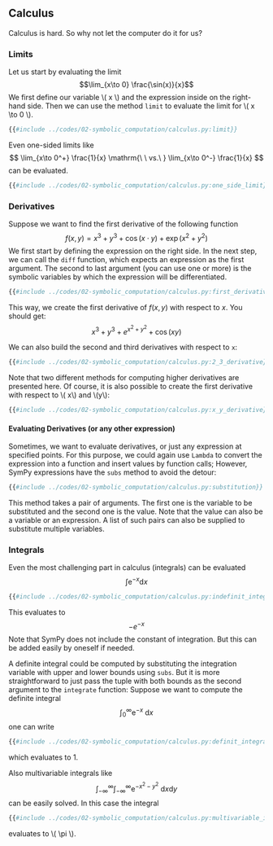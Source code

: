 ## Calculus

Calculus is hard. So why not let the computer do it for us? 

### Limits
Let us start by 
evaluating the limit
$$\lim_{x\to 0} \frac{\sin(x)}{x}$$
We first define our variable \\( x \\) and the expression inside on the 
right-hand side. Then we can use the method `limit` to evaluate the
limit for \\( x \to 0 \\). 
```python
{{#include ../codes/02-symbolic_computation/calculus.py:limit}}
```
Even one-sided limits like 
$$
\lim_{x\to 0^+} \frac{1}{x} \mathrm{\ \ vs.\ } \lim_{x\to 0^-} \frac{1}{x}
$$
can be evaluated.
```python
{{#include ../codes/02-symbolic_computation/calculus.py:one_side_limit}}
```
### Derivatives
Suppose we want to find the first derivative of the following function
$$f(x, y) = x^3 + y^3 + \cos(x \cdot y) + \exp(x^2 + y^2)$$
We first start by defining the expression on the right side. In the next 
step, we can call the `diff` function, which expects an expression as the
first argument. The second to last argument (you can use one or more) is 
the symbolic variables by which the expression will be differentiated. 
```python
{{#include ../codes/02-symbolic_computation/calculus.py:first_derivative}}
```
This way, we create the first derivative of $f(x, y)$ with respect to
$x$. You should get:
$$
x^{3}+y^{3}+e^{x^{2}+y^{2}}+\cos (x y)
$$

We can also build the second and third derivatives with respect to `x`:
```python
{{#include ../codes/02-symbolic_computation/calculus.py:2_3_derivative}}
```
Note that two different methods for computing higher derivatives are presented here. Of course, it is also possible to create the first derivative with respect to 
\\( x\\) and \\(y\\):
```python
{{#include ../codes/02-symbolic_computation/calculus.py:x_y_derivative}}
```
#### Evaluating Derivatives (or any other expression)
Sometimes, we want to evaluate derivatives, or just any expression at 
specified points. For this purpose, we could again use `Lambda` to convert 
the expression into a function and insert values by function calls; 
However, SymPy expressions have the `subs` method to avoid the detour:
```python
{{#include ../codes/02-symbolic_computation/calculus.py:substitution}}
```
This method takes a pair of arguments. The first one is the variable to be 
substituted and the second one is the value. Note that the value can also be a 
variable or an expression. A list of such pairs can also be supplied to 
substitute multiple variables.

### Integrals

Even the most challenging part in calculus (integrals) can be evaluated
$$
\int \mathrm{e}^{-x} \mathrm{d}x
$$
```python
{{#include ../codes/02-symbolic_computation/calculus.py:indefinit_integral}}
```
This evaluates to
$$
-e^{-x}
$$
Note that SymPy does not include the constant of integration. 
But this can be added easily by oneself if needed.

A definite integral could be computed by substituting the integration variable 
with upper and lower bounds using `subs`. But it is more straightforward to 
just pass the tuple with both bounds as the second argument to the 
`integrate` function: 
Suppose we want to compute the definite integral
$$\int_{0}^{\infty} \mathrm{e}^{-x}\  \mathrm{d}x$$
one can write
```python
{{#include ../codes/02-symbolic_computation/calculus.py:definit_integral}}
```
which evaluates to 1.

Also multivariable integrals like
$$ \int_{-\infty}^{\infty} \int_{-\infty}^{\infty} \mathrm{e}^{-x^2-y^2}\  \mathrm{d}x \mathrm{d}y $$
can be easily solved. In this case the integral
```python
{{#include ../codes/02-symbolic_computation/calculus.py:multivariable_integral}}
```
evaluates to \\( \pi \\).

